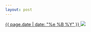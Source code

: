 ```yaml
---
layout: post
---
```


<p>
  <a href="/310">
    <time>{{ page.date | date: "%e %B %Y" }}</time>
    <img src="https://s3.amazonaws.com/life.aaronjgreenberg.com/310.jpg">
  </a>
  
</p>
